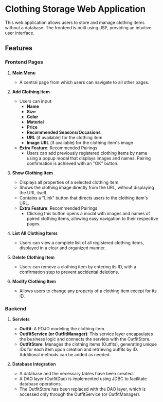 # Clothing Storage Web Application

This web application allows users to store and manage clothing items without a database. The frontend is built using JSP, providing an intuitive user interface.

## Features

### Frontend Pages

1. **Main Menu**
   - A central page from which users can navigate to all other pages.

2. **Add Clothing Item**
   - Users can input:
     - **Name**
     - **Size**
     - **Color**
     - **Material**
     - **Price**
     - **Recommended Seasons/Occasions**
     - **URL** (if available) for the clothing item
     - **Image URL** (if available) for the clothing item's image
   - **Extra Feature**: Recommended Pairings
     - Users can add previously registered clothing items by name using a popup modal that displays images and names. Pairing confirmation is achieved with an "OK" button.

3. **Show Clothing Item**
   - Displays all properties of a selected clothing item.
   - Shows the clothing image directly from the URL, without displaying the URL itself.
   - Contains a "Link" button that directs users to the clothing item's URL.
   - **Extra Feature**: Recommended Pairings
     - Clicking this button opens a modal with images and names of paired clothing items, allowing easy navigation to their respective pages.

4. **List All Clothing Items**
   - Users can view a complete list of all registered clothing items, displayed in a clear and organized manner.

5. **Delete Clothing Item**
   - Users can remove a clothing item by entering its ID, with a confirmation step to prevent accidental deletions.

6. **Modify Clothing Item**
   - Allows users to change any property of a clothing item except for its ID.

### Backend

1. **Servlets**
   - **Outfit**: A POJO modeling the clothing item.
   - **OutfitService (or OutfitManager)**: This service layer encapsulates the business logic and connects the servlets with the OutfitStore.
   - **OutfitStore**: Manages the clothing items (Outfits), generating unique IDs for each item upon creation and retrieving outfits by ID. Additional methods can be added as needed.

2. **Database Integration**
   - A database and the necessary tables have been created.
   - A DAO layer (OutfitDao) is implemented using JDBC to facilitate database operations.
   - The OutfitStore has been replaced with the DAO layer, which is accessed only through the OutfitService (or OutfitManager).
